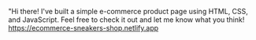 "Hi there! I've built a simple e-commerce product page using HTML, CSS, and JavaScript. Feel free to check it out and let me know what you think!
https://ecommerce-sneakers-shop.netlify.app
